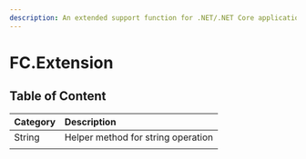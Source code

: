 ```yaml
---
description: An extended support function for .NET/.NET Core applications
---
```


# FC.Extension

## Table of Content

| Category | Description |
| :--- | :--- |
| String | Helper method for string operation |
|  |  |




